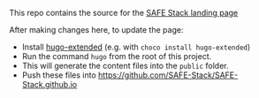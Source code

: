 This repo contains the source for the [SAFE Stack landing page](https://github.com/SAFE-Stack/SAFE-Stack.github.io)

After making changes here, to update the page:

- Install [hugo-extended](https://gohugo.io/getting-started/installing/) (e.g. with `choco install hugo-extended`)
- Run the command `hugo` from the root of this project.
- This will generate the content files into the `public` folder.
- Push these files into https://github.com/SAFE-Stack/SAFE-Stack.github.io
